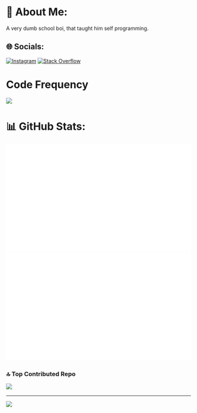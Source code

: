 # 💫 About Me:
A very dumb school boi, that taught him self programming.


## 🌐 Socials:
[![Instagram](https://img.shields.io/badge/Instagram-%23E4405F.svg?logo=Instagram&logoColor=white)](https://instagram.com/txzje) [![Stack Overflow](https://img.shields.io/badge/-Stackoverflow-FE7A16?logo=stack-overflow&logoColor=white)](https://stackoverflow.com/users/12344712) 

# Code Frequency

<p>
  <img src="https://wakatime.com/share/@CutieCat6778/7fe699ac-64ad-40ea-b13e-baa5be4df9f2.svg" width="700px" </img>
</p>

# 📊 GitHub Stats:
![](https://raw.githubusercontent.com/CutieCat6778/github-stats/master/generated/overview.svg#gh-dark-mode-only)<br/>
![](https://raw.githubusercontent.com/CutieCat6778/github-stats/master/generated/languages.svg#gh-dark-mode-only)


### 🔝 Top Contributed Repo
![](https://github-contributor-stats.vercel.app/api?username=CutieCat6778&limit=5&theme=dark&combine_all_yearly_contributions=true)

---
[![](https://visitcount.itsvg.in/api?id=CutieCat6778&icon=0&color=0)](https://visitcount.itsvg.in)

